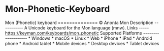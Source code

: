 # Mon-Phonetic-Keyboard
Mon (Phonetic) keyboard ==============  © Anonta Mon   Description -----------  A Unicode keyboard for the Mon language (mnw).  Links ----- https://keyman.com/keyboards/mon_phonetic  Supported Platforms -------------------  * Windows  * macOS  * Linux  * Web  * iPhone  * iPad  * Android phone  * Android tablet  * Mobile devices  * Desktop devices  * Tablet devices
